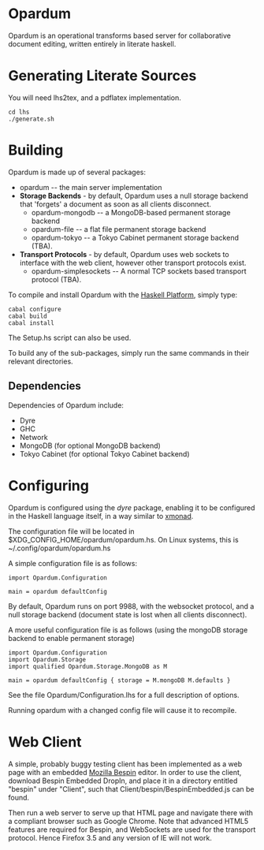 Opardum
=======

Opardum is an operational transforms based server for collaborative document editing, written entirely in literate haskell.

Generating Literate Sources
===========================

You will need lhs2tex, and a pdflatex implementation.

    cd lhs
    ./generate.sh


Building
========

Opardum is made up of several packages:

 * opardum -- the main server implementation
 * **Storage Backends** - by default, Opardum uses a null storage backend that 'forgets' a document as soon as all clients disconnect.
   * opardum-mongodb -- a MongoDB-based permanent storage backend 
   * opardum-file -- a flat file permanent storage backend
   * opardum-tokyo -- a Tokyo Cabinet permanent storage backend (TBA).
 * **Transport Protocols** - by default, Opardum uses web sockets to interface with the web client, however other transport protocols exist.
   * opardum-simplesockets -- A normal TCP sockets based transport protocol (TBA).

To compile and install Opardum with the [Haskell Platform](http://hackage.haskell.org/platform/), simply type:

    cabal configure
    cabal build
    cabal install

The Setup.hs script can also be used.

To build any of the sub-packages, simply run the same commands in their relevant directories.

Dependencies
------------

Dependencies of Opardum include:

  * Dyre
  * GHC
  * Network
  * MongoDB (for optional MongoDB backend)
  * Tokyo Cabinet (for optional Tokyo Cabinet backend)

Configuring
===========

Opardum is configured using the *dyre* package, enabling it to be configured in the Haskell language itself, in a way similar to
[xmonad](http://xmonad.org).

The configuration file will be located in $XDG_CONFIG_HOME/opardum/opardum.hs. On Linux systems, this is ~/.config/opardum/opardum.hs

A simple configuration file is as follows:

    import Opardum.Configuration

    main = opardum defaultConfig

By default, Opardum runs on port 9988, with the websocket protocol, and a null storage backend (document state is lost when all clients disconnect).

A more useful configuration file is as follows (using the mongoDB storage backend to enable permanent storage)

    import Opardum.Configuration
    import Opardum.Storage
    import qualified Opardum.Storage.MongoDB as M

    main = opardum defaultConfig { storage = M.mongoDB M.defaults }

See the file Opardum/Configuration.lhs for a full description of options.

Running opardum with a changed config file will cause it to recompile.

Web Client
==========

A simple, probably buggy testing client has been implemented as a web page with an embedded [Mozilla Bespin](https://bespin.mozillalabs.com/) editor. In order
to use the client, download Bespin Embedded DropIn, and place it in a directory entitled "bespin" under "Client", such that Client/bespin/BespinEmbedded.js can 
be found.

Then run a web server to serve up that HTML page and navigate there with a compliant browser such as Google Chrome. Note that advanced HTML5 features are required
for Bespin, and WebSockets are used for the transport protocol. Hence Firefox 3.5 and any version of IE will not work.
